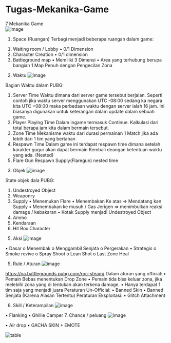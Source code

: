 # Tugas-Mekanika-Game
7 Mekanika Game
</br>
![image](https://user-images.githubusercontent.com/124869689/225519885-42029059-41a1-492b-a82d-8efccdf8ff06.png)

1.	Space (Ruangan)
Terbagi menjadi beberapa ruangan dalam game:
1)	Waiting room / Lobby
•	0/1 Dimension
2)	Character Creation 
•	0/1 dimension
3)	Battleground map
•	Memiliki 3 Dimensi
•	Area yang terhubung berupa bangian 1 Map Penuh dengan Pengecilan Zona

2.	Waktu
 ![image](https://user-images.githubusercontent.com/124869689/225519951-ead32195-03ea-4609-a7f0-cf2e30c0aa93.png)

Bagian Waktu dalam PUBG:
1)	Server Time
Waktu dimana dari server game tersebut berjalan. Seperti contoh jika waktu server menggunakan UTC -08:00 sedang ka negara kita UTC +08:00 maka perbedaan waktu dengan server ialah 16 jam. Ini biasanya digunakan untuk keterangan dalam update dalam sebuah game.
2)	Player Playing Time
Dalam ingame termasuk Continue. Kalkulasi dari total berapa jam kita dalam bermain tersebut.
3)	Zone Time
Mekanisme waktu dari durasi permainan 1 Match jika ada lebih dari 1 tim yang bertahan
4)	Respawn Time
Dalam game ini terdapat respawn time dimana setelah karakter gugur akan dapat bermain Kembali deangan ketentuan waktu yang ada. (Nested)
5)	Flare Gun Respawn
Supply(Flaregun) nested time

3.	Objek
 ![image](https://user-images.githubusercontent.com/124869689/225519991-84378dc3-2cb0-4581-81ed-44c666e45421.png)

State objek dala PUBG:
1)	Undestroyed Object
2)	Weaponry
3)	Supply
•	Menemukan Flare
•	Menembakan Ke atas => Mendatang kan Supply 
•	Menembakan ke musuh / Gas Jerigen => menimbulkan reaksi damage / kebakaran
•	Kotak Supply menjadi Undestroyed Object
4)	Ammo
5)	Kendaraan
6)	Hit Box Character

5.	Aksi
![image](https://user-images.githubusercontent.com/124869689/225520111-1769a4c5-544a-48c1-969e-4dfe59ffd60d.png)

•	Dasar
o	Menembak
o	Menggambil Senjata
o	Pergerakan
•	Strategis
o	Smoke revive
o	Spray Shoot
o	Lean Shot
o	Last Zone Heal

5.	Rule /  Aturan
![image](https://user-images.githubusercontent.com/124869689/225520157-2f7021a0-57bc-4b8d-abec-cbc58ac0b968.png)

https://na.battlegrounds.pubg.com/roc-steam/
Dalam aturan yang official:
•	Pemain Bebas menentukan Drop Zone
•	Pemain tida bisa keluar zona, jika melebihi zona yang di tentukan akan terkena damage.
•	Hanya terdapat 1 tim saja yang menjadi juara
Peraturan Un-Official:
•	Banned Skin
•	Banned Senjata (Karena Alasan Tertentu)
Peraturan Eksploitasi:
•	Glitch Attachment

6.	Skill / Keterampilan
 ![image](https://user-images.githubusercontent.com/124869689/225520180-0bcd53f0-19a4-4791-bb4b-4e2b9fbd3453.png)

•	Flanking
•	Ghillie Camper
7.	Chance / peluang
![image](https://user-images.githubusercontent.com/124869689/225520288-84dcc085-2300-49c9-b32e-969d98846777.png)

•	Air drop
•	GACHA SKIN + EMOTE

![table](https://user-images.githubusercontent.com/124869689/225520464-d1dd469c-4718-4c08-ad3d-f192f96b57f8.PNG)

